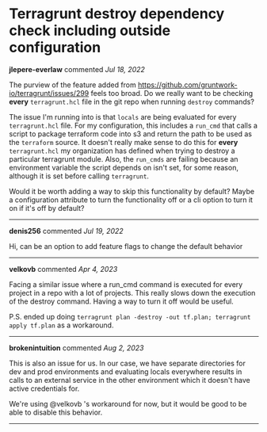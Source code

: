 # Terragrunt destroy dependency check including outside configuration

**jlepere-everlaw** commented *Jul 18, 2022*

The purview of the feature added from https://github.com/gruntwork-io/terragrunt/issues/299 feels too broad. Do we really want to be checking **every** `terragrunt.hcl` file in the git repo when running `destroy` commands?

The issue I'm running into is that `locals` are being evaluated for every `terragrunt.hcl` file. For my configuration, this includes a `run_cmd` that calls a script to package terraform code into s3 and return the path to be used as the `terraform` source. It doesn't really make sense to do this for **every** `terragrunt.hcl` my organization has defined when trying to destroy a particular terragrunt module. Also, the `run_cmds` are failing because an environment variable the script depends on isn't set, for some reason, although it is set before calling `terragrunt`.

Would it be worth adding a way to skip this functionality by default? Maybe a configuration attribute to turn the functionality off or a cli option to turn it on if it's off by default? 
<br />
***


**denis256** commented *Jul 19, 2022*

Hi,
can be an option to add feature flags to change the default behavior 
***

**velkovb** commented *Apr 4, 2023*

Facing a similar issue where a run_cmd command is executed for every project in a repo with a lot of projects. This really slows down the execution of the destroy command. Having a way to turn it off would be useful.


P.S. ended up doing `terragrunt plan -destroy -out tf.plan; terragrunt apply tf.plan` as a workaround. 
***

**brokenintuition** commented *Aug 2, 2023*

This is also an issue for us. In our case, we have separate directories for dev and prod environments and evaluating locals everywhere results in calls to an external service in the other environment which it doesn't have active credentials for.

We're using @velkovb 's workaround for now, but it would be good to be able to disable this behavior.
***

